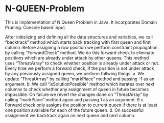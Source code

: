 # N-QUEEN-Problem
This is implementation of N Queen Problem in Java. It incorporates Domain Pruning. Console based input.

After initializing and defining all the data structures and variables, we call “backtrack” method
which starts back tracking with first queen and first column. Before assigning a row position we
perform constraint propagation by calling “ForwardCheck” method. We do this forward check to
eliminate positions which are already under attack by other queens. This method uses
“ThreatArray” to check whether position is already under attack or not. Every time we perform a
forward check, if the position is not under attack by any previously assigned queen, we perform
follwing things:
a. We update “ThreatArray” by calling “markPlace” method and passing -1 as an argument.
b. We call “isSolutionPossible” method which iterates over next columns to check whether
any assignment of queen in future becomes impossible. On failure we revert the changes
done on “ThreatArray” by calling “markPlace” method again and passing 1 as an
argument.
9
c. Forward check only assigns the position to current queen if there is at least one position
available for each of the future queen.
d. On successful assignment we backtrack again on next queen and next column.
